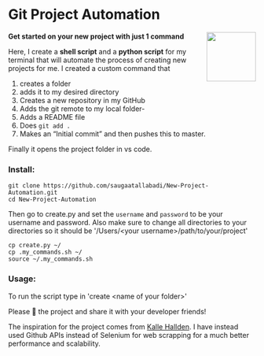 # Git Project Automation
<img align = "right" src="https://github.githubassets.com/images/modules/logos_page/GitHub-Mark.png" width = 100px></img>
<b>Get started on your new project with just 1 command</b>

Here, I create a <b>shell script</b> and a <b>python script</b> for my terminal that will automate the process of creating new projects for me.
I created a custom command that
  1. creates a folder
  2. adds it to my desired directory
  3. Creates a new repository in my GitHub
  4. Adds the git remote to my local folder-
  5. Adds a README file
  6. Does `git add .`
  7. Makes an “Initial commit” and then pushes this to master.

Finally it opens the project folder in vs code.

### Install:

```
git clone https://github.com/saugaatallabadi/New-Project-Automation.git
cd New-Project-Automation
```

Then go to create.py and set the `username` and `password` to be your username and password.
Also make sure to change all directories to your directories so it should be '/Users/\<your username>/path/to/your/project'

```
cp create.py ~/
cp .my_commands.sh ~/
source ~/.my_commands.sh
```
  
### Usage:

To run the script type in 'create \<name of your folder>'
  
Please 🌟 the project and share it with your developer friends!
  
The inspiration for the project comes from [Kalle Hallden](https://github.com/KalleHallden/ProjectInitializationAutomation). I have instead used Github APIs instead of Selenium for web scrapping for a much better performance and scalability.
